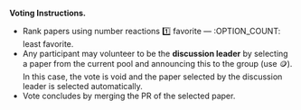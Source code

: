 **Voting Instructions.**
- Rank papers using number reactions :one: favorite — :OPTION_COUNT: least favorite.
- Any participant may volunteer to be the **discussion leader** by selecting a paper from the current pool and announcing this to the group (use :coin:). In this case, the vote is void and the paper selected by the discussion leader is selected automatically.
- Vote concludes by merging the PR of the selected paper.